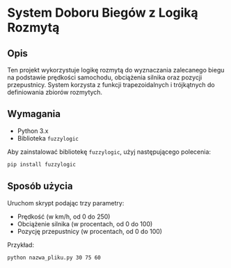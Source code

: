 # System Doboru Biegów z Logiką Rozmytą

## Opis
Ten projekt wykorzystuje logikę rozmytą do wyznaczania zalecanego biegu na podstawie prędkości samochodu, obciążenia silnika oraz pozycji przepustnicy. System korzysta z funkcji trapezoidalnych i trójkątnych do definiowania zbiorów rozmytych.

## Wymagania
- Python 3.x
- Biblioteka `fuzzylogic`

Aby zainstalować bibliotekę `fuzzylogic`, użyj następującego polecenia:
```bash
pip install fuzzylogic
```
## Sposób użycia
Uruchom skrypt podając trzy parametry:
- Prędkość (w km/h, od 0 do 250)
- Obciążenie silnika (w procentach, od 0 do 100)
- Pozycję przepustnicy (w procentach, od 0 do 100)

Przykład:
```bash
python nazwa_pliku.py 30 75 60